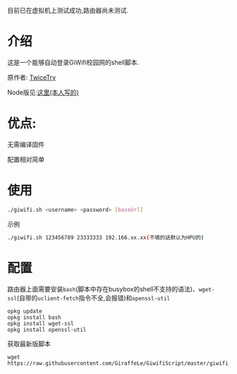 目前已在虚拟机上测试成功,路由器尚未测试.

# 介绍

这是一个能够自动登录GiWifi校园网的shell脚本.


原作者: [TwiceTry](https://github.com/TwiceTry)

Node版见:[这里(本人写的)](https://github.com/GiraffeLe/Auto-Giwifi)

# 优点:

无需编译固件

配置相对简单

# 使用

```bash
./giwifi.sh <username> <password> [baseUrl]
```
示例
```bash
./giwifi.sh 123456789 23333333 192.166.xx.xx(不填的话默认为HPU的)
```

# 配置

路由器上面需要安装`bash`(脚本中存在busybox的shell不支持的语法)、`wget-ssl`(自带的`uclient-fetch`指令不全,会报错)和`openssl-util`
```
opkg update
opkg install bash
opkg install wget-ssl
opkg install openssl-util
```

获取最新版脚本
```
wget https://raw.githubusercontent.com/GiraffeLe/GiwifiScript/master/giwifi.sh
```



